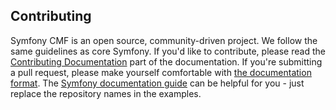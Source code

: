 Contributing
------------

Symfony CMF is an open source, community-driven project. We follow the same
guidelines as core Symfony. If you'd like to contribute, please read the
[Contributing Documentation][1] part of the documentation. If you're submitting a pull
request, please make yourself comfortable with [the documentation format][2].
The [Symfony documentation guide][3] can be helpful for you - just replace the
repository names in the examples.

 [1]: https://symfony.com/doc/current/contributing/documentation/index.html
 [2]: https://symfony.com/doc/current/contributing/documentation/format.html
 [3]: https://symfony.com/doc/current/contributing/documentation/overview.html
